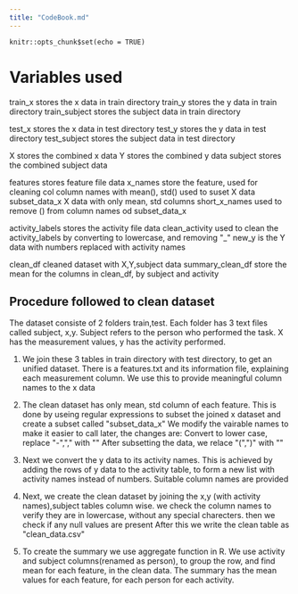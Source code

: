 ```yaml
---
title: "CodeBook.md"
---
```


```{r setup, include=FALSE}
knitr::opts_chunk$set(echo = TRUE)
```
# Variables used

train_x stores the x data in train directory
train_y stores the y data in train directory
train_subject stores the subject data in train directory

test_x stores the x data in test directory
test_y stores the y data in test directory
test_subject stores the subject data in test directory

X stores the combined x data
Y stores the combined y data
subject stores the combined subject data 

features stores feature file data
x_names store the feature, used for cleaning
col column names with mean(), std() used to suset X data
subset_data_x X data with only mean, std columns
short_x_names used to remove () from column names od subset_data_x

activity_labels stores the activity file data
clean_activity used to clean the activity_labels by converting to lowercase, and removing "_"
new_y is the Y data with numbers replaced with activity names

clean_df  cleaned dataset with X,Y,subject data
summary_clean_df store the mean for the columns in clean_df, by subject and activity

## Procedure followed to clean dataset
The dataset consiste of 2 folders train,test. Each folder has 3 text files called subject, x,y.
Subject refers to the person who performed the task. X has the measurement values, y has the activity performed.

1) We join these 3 tables in train directory with test directory, to get an unified dataset.
There is a features.txt and its information file, explaining each measurement column.
We use this to provide meaningful column names to the x data

2) The clean dataset has only mean, std column of each feature. This is done by useing regular expressions to subset the joined x dataset and create a subset called "subset_data_x"
We modify the vairable names to make it easier to call later, the changes are: 
  Convert to lower case, replace "-","," with ""
  After subsetting the data, we relace "(",")" with ""
  
3) Next we convert the y data to its activity names. This is achieved by adding the rows of y data to the activity table, to form a new list with activity names instead of numbers.
Suitable column names are provided

4) Next, we create the clean dataset by joining the x,y (with activity names),subject tables column wise.
we check the column names to verify they are in lowercase, without any special charecters.
then we check if any null values are present
After this we write the clean table as "clean_data.csv"

5) To create the summary we use aggregate function in R. We use activity and subject columns(renamed as person), to group the row, and find mean for each feature, in the clean data.
The summary has the mean values for each feature, for each person for each activity.

